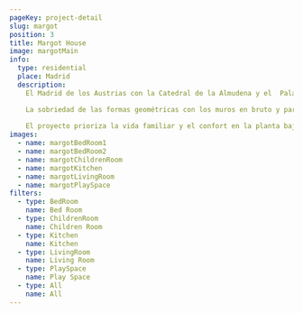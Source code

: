 ```yaml
---
pageKey: project-detail
slug: margot
position: 3
title: Margot House
image: margotMain
info:
  type: residential
  place: Madrid
  description: 
    El Madrid de los Austrias con la Catedral de la Almudena y el  Palacio Real acogen a esta vivienda familiar donde se respira un sabor  a la antigua capital.

    La sobriedad de las formas geométricas con los muros en bruto y paredes translucidas produce serenidad. Es un lugar armónico .La geometría  y la luz han sido los recursos de inspiración para Margot. Se crean relaciones entre los espacios habitados y los volúmenes de la vivienda. 
    
    El proyecto prioriza la vida familiar y el confort en la planta baja de la vivienda y la ergonómía en la zona de oficina situada en la planta superior. Se crea un volumen hueco en el  edificio que permite ganar altura en esta zona destinada al uso común. Este volumen se ve envuelto por una piel de policarbonato traslucido construida con una serie de perfiles blancos generando un ritmo longitudinal.
images:
  - name: margotBedRoom1
  - name: margotBedRoom2
  - name: margotChildrenRoom
  - name: margotKitchen
  - name: margotLivingRoom
  - name: margotPlaySpace
filters:
  - type: BedRoom
    name: Bed Room
  - type: ChildrenRoom
    name: Children Room
  - type: Kitchen
    name: Kitchen
  - type: LivingRoom
    name: Living Room
  - type: PlaySpace
    name: Play Space
  - type: All
    name: All
---
```

